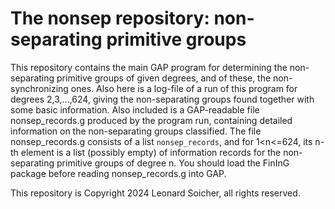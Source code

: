 # The nonsep repository: non-separating primitive groups

This repository contains the main GAP program for determining the
non-separating primitive groups of given degrees, and of these,
the non-synchronizing ones. Also here is a log-file of a run of
this program for degrees 2,3,...,624, giving the non-separating
groups found together with some basic information. Also included is a
GAP-readable file nonsep_records.g produced by the program run, containing
detailed information on the non-separating groups classified. The file
nonsep_records.g consists of a list `nonsep_records`, and for 1<n<=624,
its n-th element is a list (possibly empty) of information records for
the non-separating primitive groups of degree n. You should load the
FinInG package before reading nonsep_records.g into GAP.

This repository is Copyright 2024 Leonard Soicher, all rights reserved.
